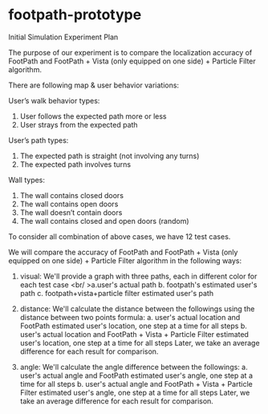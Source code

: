 # footpath-prototype
Initial Simulation Experiment Plan

The purpose of our experiment is to compare the localization accuracy of FootPath and FootPath + Vista (only equipped on one side) + Particle Filter algorithm.

There are following map & user behavior variations:

User’s walk behavior types: 
1. User follows the expected path more or less 
2. User strays from the expected path

User’s path types: 
1. The expected path is straight (not involving any turns) 
2. The expected path involves turns

Wall types: 
1. The wall contains closed doors 
2. The wall contains open doors
3. The wall doesn’t contain doors 
4. The wall contains closed and open doors (random)

To consider all combination of above cases, we have 12 test cases.

We will compare the accuracy of FootPath and FootPath + Vista (only equipped on one side) + Particle Filter algorithm in the following ways:
1. visual: We'll provide a graph with three paths, each in different color for each test case
<br/ >a.user's actual path 
b.  footpath's estimated user's path 
c.  footpath+vista+particle filter estimated user's path

2. distance: We'll calculate the distance between the followings using the distance between two points formula:
a.  user's actual location and FootPath estimated user's location, one step at a time for all steps
b.  user's actual location and FootPath + Vista + Particle Filter estimated user's location, one step at a time for all steps
  Later, we take an average difference for each result for comparison.
3. angle: We'll calculate the angle difference between the followings:
a.  user's actual angle and FootPath estimated user's angle, one step at a time for all steps
b.  user's actual angle and FootPath + Vista + Particle Filter estimated user's angle, one step at a time for all steps
  Later, we take an average difference for each result for comparison.


